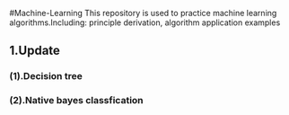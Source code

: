 #Machine-Learning
This repository is used to practice machine learning algorithms.Including: principle derivation, algorithm application examples


1.Update
------------------------------------------------------------------------
### (1).Decision tree
### (2).Native bayes classfication




